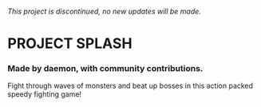 ###### This project is discontinued, no new updates will be made.
# PROJECT SPLASH
### Made by daemon, with community contributions.
Fight through waves of monsters and beat up bosses in this action packed speedy fighting game!
